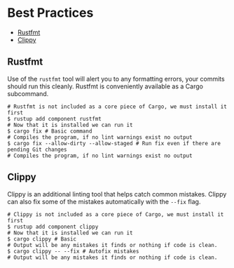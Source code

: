 # Best Practices <!-- omit in toc -->

- [Rustfmt](#rustfmt)
- [Clippy](#clippy)

## Rustfmt

Use of the `rustfmt` tool will alert you to any formatting errors,
your commits should run this cleanly. Rustfmt is conveniently available
as a Cargo subcommand.

```shell
# Rustfmt is not included as a core piece of Cargo, we must install it first
$ rustup add component rustfmt
# Now that it is installed we can run it
$ cargo fix # Basic command
# Compiles the program, if no lint warnings exist no output
$ cargo fix --allow-dirty --allow-staged # Run fix even if there are pending Git changes
# Compiles the program, if no lint warnings exist no output
```

## Clippy

Clippy is an additional linting tool that helps catch common mistakes.
Clippy can also fix some of the mistakes automatically with the `--fix` flag.

```shell
# Clippy is not included as a core piece of Cargo, we must install it first
$ rustup add component clippy
# Now that it is installed we can run it
$ cargo clippy # Basic
# Output will be any mistakes it finds or nothing if code is clean.
$ cargo clippy -- --fix # Autofix mistakes
# Output will be any mistakes it finds or nothing if code is clean.
```
